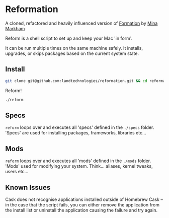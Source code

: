 # Reformation

A cloned, refactored and heavily influenced version of [Formation](https://github.com/minamarkham/formation) by [Mina Markham](https://github.com/minamarkham)

Reform is a shell script to set up and keep your Mac 'in form'.

It can be run multiple times on the same machine safely. It installs, upgrades, or skips packages based on the current system state.

## Install

```sh
git clone git@github.com:landtechnologies/reformation.git && cd reformation
```

Reform!

```sh
./reform
```

## Specs

`reform` loops over and executes all 'specs' defined in the `./specs` folder. 'Specs' are used for installing packages, frameworks, libraries etc...

## Mods

`reform` loops over and executes all 'mods' defined in the `./mods` folder. 'Mods' used for modifying your system. Think... aliases, kernel tweaks, users etc...

## Known Issues

Cask does not recognise applications installed outside of Homebrew Cask – in the case that the script fails, you can either remove the application from the install list or uninstall the application causing the failure and try again.
